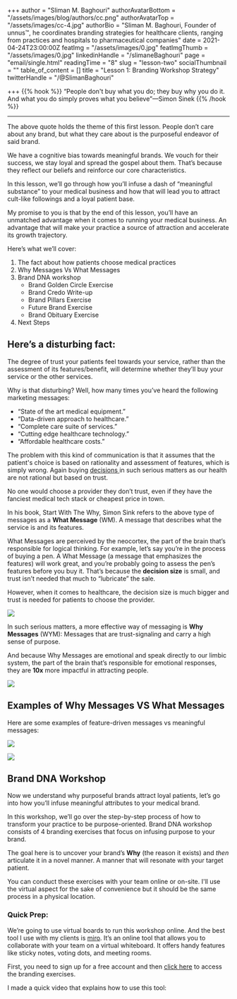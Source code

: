 +++
author = "Sliman M. Baghouri"
authorAvatarBottom = "/assets/images/blog/authors/cc.png"
authorAvatarTop = "/assets/images/cc-4.jpg"
authorBio = "Sliman M. Baghouri, Founder of unnus™, he coordinates branding strategies for healthcare clients, ranging from practices and hospitals to pharmaceutical companies"
date = 2021-04-24T23:00:00Z
featImg = "/assets/images/0.jpg"
featImgThumb = "/assets/images/0.jpg"
linkedinHandle = "/slimaneBaghouri"
page = "email/single.html"
readingTime = "8"
slug = "lesson-two"
socialThumbnail = ""
table_of_content = []
title = "Lesson 1: Branding Workshop Strategy"
twitterHandle = "/@SlimanBaghouri"

+++
{{% hook %}} “People don't buy what you do; they buy why you do it. And what you do simply proves what you believe”—Simon Sinek {{% /hook %}}

***

The above quote holds the theme of this first lesson. People don’t care about any brand, but what they care about is the purposeful endeavor of said brand.

We have a cognitive bias towards meaningful brands. We vouch for their success, we stay loyal and spread the gospel about them. That’s because they reflect our beliefs and reinforce our core characteristics.

In this lesson, we’ll go through how you’ll infuse a dash of “meaningful substance” to your medical business and how that will lead you to attract cult-like followings and a loyal patient base.

My promise to you is that by the end of this lesson, you’ll have an unmatched advantage when it comes to running your medical business. An advantage that will make your practice a source of attraction and accelerate its growth trajectory.

Here’s what we’ll cover:

1. The fact about how patients choose medical practices
2. Why Messages Vs What Messages
3. Brand DNA workshop
   * Brand Golden Circle Exercise
   * Brand Credo Write-up
   * Brand Pillars Exercise
   * Future Brand Exercise
   * Brand Obituary Exercise
4. Next Steps

## Here’s a disturbing fact:

The degree of trust your patients feel towards your service, rather than the assessment of its features/benefit, will determine whether they’ll buy your service or the other services.

Why is that disturbing? Well, how many times you’ve heard the following marketing messages:

* “State of the art medical equipment.”
* “Data-driven approach to healthcare.”
* “Complete care suite of services.”
* “Cutting edge healthcare technology.”
* “Affordable healthcare costs.”

The problem with this kind of communication is that it assumes that the patient's choice is based on rationality and assessment of features, which is simply wrong. Again buying [decisions ](https://www.ncbi.nlm.nih.gov/pmc/articles/PMC3032808/)in such serious matters as our health are not rational but based on trust.

No one would choose a provider they don’t trust, even if they have the fanciest medical tech stack or cheapest price in town.

In his book, Start With The Why, Simon Sink refers to the above type of messages as a **What Message** (WM). A message that describes what the service is and its features.

What Messages are perceived by the neocortex, the part of the brain that’s responsible for logical thinking. For example, let’s say you’re in the process of buying a pen. A What Message (a message that emphasizes the features) will work great, and you’re probably going to assess the pen’s features before you buy it. That’s because the **decision size** is small, and trust isn’t needed that much to “lubricate” the sale.

However, when it comes to healthcare, the decision size is much bigger and trust is needed for patients to choose the provider.

![](/assets/images/trust-of-buying-decision.jpg)

In such serious matters, a more effective way of messaging is **Why Messages** (WYM): Messages that are trust-signaling and carry a high sense of purpose.

And because Why Messages are emotional and speak directly to our limbic system, the part of the brain that’s responsible for emotional responses, they are **10x** more impactful in attracting people.

![](/assets/images/why-messaging-and-limbic-system.png)

## Examples of Why Messages VS What Messages

Here are some examples of feature-driven messages vs meaningful messages:

![](/assets/images/3.jpg)  
  
![](/assets/images/4.jpg)

## Brand DNA Workshop

Now we understand why purposeful brands attract loyal patients, let’s go into how you’ll infuse meaningful attributes to your medical brand.

In this workshop, we’ll go over the step-by-step process of how to transform your practice to be purpose-oriented. Brand DNA workshop consists of 4 branding exercises that focus on infusing purpose to your brand.

The goal here is to uncover your brand’s **Why** (the reason it exists) and _then_ articulate it in a novel manner. A manner that will resonate with your target patient.

You can conduct these exercises with your team online or on-site. I'll use the virtual aspect for the sake of convenience but it should be the same process in a physical location.

### Quick Prep:

We’re going to use virtual boards to run this workshop online. And the best tool I use with my clients is [miro](https://miro.com/). It’s an online tool that allows you to collaborate with your team on a virtual whiteboard. It offers handy features like sticky notes, voting dots, and meeting rooms.

First, you need to sign up for a free account and then [click here](https://miro.com/app/board/o9J_lUESbeA=/) to access the branding exercises.

I made a quick video that explains how to use this tool: